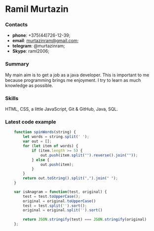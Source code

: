 # Ramil Murtazin
### Contacts
- **phone**: +375(44)726-12-39;
- **email**: murtazinram@gmail.com;
- **telegram**: @murtazinram;
- **Skype**: raml2006;

### Summary
My main aim is to get a job as a java developer. This is important to me because programming brings me enjoyment. I try to learn as much knowledge as possible.

### Skills
HTML, CSS, a little JavaScript, Git & GitHub, Java, SQL.

### Latest code example
```javascript
    function spinWords(string) {
        let words = string.split(' ');
        var out = [];
        for (let item of words) {
            if (item.length >= 5) {
                out.push(item.split("").reverse().join(""));
            } else {
                out.push(item);
            }
        }
        return out.toString().split(",").join(" ");
    }  

    var isAnagram = function(test, original) {
        test = test.toUpperCase();
        original = original.toUpperCase()
        test = test.split('').sort();
        original = original.split('').sort()
      
        return JSON.stringify(test) === JSON.stringify(original)
    };
```